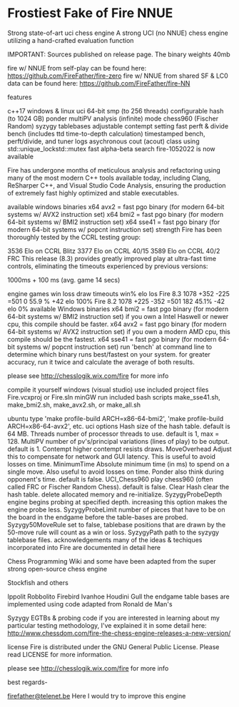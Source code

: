 # Frostiest Fake of Fire NNUE
Strong state-of-art uci chess engine
A strong UCI (no NNUE) chess engine utilizing a hand-crafted evaluation function

IMPORTANT: Sources published on release page. The binary weights 40mb

fire w/ NNUE from self-play can be found here: https://github.com/FireFather/fire-zero
fire w/ NNUE from shared SF & LC0 data can be found here: https://github.com/FireFather/fire-NN

features

c++17
windows & linux
uci
64-bit
smp (to 256 threads)
configurable hash (to 1024 GB)
ponder
multiPV
analysis (infinite) mode
chess960 (Fischer Random)
syzygy tablebases
adjustable contempt setting
fast perft & divide
bench (includes ttd time-to-depth calculation)
timestamped bench, perft/divide, and tuner logs
asychronous cout (acout) class using std::unique_lockstd::mutex
fast alpha-beta search
fire-1052022 is now available

Fire has undergone months of meticulous analysis and refactoring using many of the most modern C++ tools available today, including Clang, ReSharper C++, and Visual Studio Code Analysis, ensuring the production of extremely fast highly optimized and stable executables.

available windows binaries
x64 avx2 = fast pgo binary (for modern 64-bit systems w/ AVX2 instruction set)
x64 bmi2 = fast pgo binary (for modern 64-bit systems w/ BMI2 instruction set)
x64 sse41 = fast pgo binary (for modern 64-bit systems w/ popcnt instruction set)
strength
Fire has been thoroughly tested by the CCRL testing group:

3536 Elo on CCRL Blitz
3377 Elo on CCRL 40/15
3589 Elo on CCRL 40/2 FRC
This release (8.3) provides greatly improved play at ultra-fast time controls, eliminating the timeouts experienced by previous versions:

1000ms + 100 ms (avg. game 14 secs)

engine	games	win	loss	draw	timeouts	win%	elo	los
Fire 8.3	1078	+352	-225	=501	0	55.9 %	+42 elo	100%
Fire 8.2	1078	+225	-352	=501	182	45.1%	-42 elo	0%
available Windows binaries
x64 bmi2 = fast pgo binary (for modern 64-bit systems w/ BMI2 instruction set) if you own a Intel Haswell or newer cpu, this compile should be faster.
x64 avx2 = fast pgo binary (for modern 64-bit systems w/ AVX2 instruction set) if you own a modern AMD cpu, this compile should be the fastest.
x64 sse41 = fast pgo binary (for modern 64-bit systems w/ popcnt instruction set)
run 'bench' at command line to determine which binary runs best/fastest on your system. for greater accuracy, run it twice and calculate the average of both results.

please see http://chesslogik.wix.com/fire for more info

compile it yourself
windows (visual studio) use included project files Fire.vcxproj or Fire.sln
minGW run included bash scripts make_sse41.sh, make_bmi2.sh, make_avx2.sh, or make_all.sh

ubuntu type 'make profile-build ARCH=x86-64-bmi2', 'make profile-build ARCH=x86-64-avx2', etc.
uci options
Hash size of the hash table. default is 64 MB.
Threads number of processor threads to use. default is 1, max = 128.
MultiPV number of pv's/principal variations (lines of play) to be output. default is 1.
Contempt higher contempt resists draws.
MoveOverhead Adjust this to compensate for network and GUI latency. This is useful to avoid losses on time.
MinimumTime Absolute minimum time (in ms) to spend on a single move. Also useful to avoid losses on time.
Ponder also think during opponent's time. default is false.
UCI_Chess960 play chess960 (often called FRC or Fischer Random Chess). default is false.
Clear Hash clear the hash table. delete allocated memory and re-initialize.
SyzygyProbeDepth engine begins probing at specified depth. increasing this option makes the engine probe less.
SyzygyProbeLimit number of pieces that have to be on the board in the endgame before the table-bases are probed.
Syzygy50MoveRule set to false, tablebase positions that are drawn by the 50-move rule will count as a win or loss.
SyzygyPath path to the syzygy tablebase files.
acknowledgements
many of the ideas & techiques incorporated into Fire are documented in detail here

Chess Programming Wiki
and some have been adapted from the super strong open-source chess engine

Stockfish
and others

Ippolit
Robbolito
Firebird
Ivanhoe
Houdini
Gull
the endgame table bases are implemented using code adapted from Ronald de Man's

Syzygy EGTBs & probing code
if you are interested in learning about my particular testing methodology, I've explained it in some detail here: http://www.chessdom.com/fire-the-chess-engine-releases-a-new-version/

license
Fire is distributed under the GNU General Public License. Please read LICENSE for more information.

please see http://chesslogik.wix.com/fire for more info

best regards-

firefather@telenet.be
Here I would try to improve this engine
